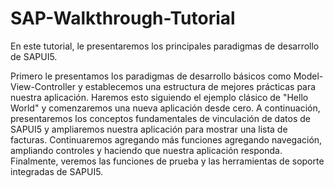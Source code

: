 # SAP-Walkthrough-Tutorial

En este tutorial, le presentaremos los principales paradigmas de desarrollo de SAPUI5.

Primero le presentamos los paradigmas de desarrollo básicos como Model-View-Controller y establecemos una estructura de mejores prácticas para nuestra aplicación. Haremos esto siguiendo el ejemplo clásico de "Hello World" y comenzaremos una nueva aplicación desde cero. A continuación, presentaremos los conceptos fundamentales de vinculación de datos de SAPUI5 y ampliaremos nuestra aplicación para mostrar una lista de facturas. Continuaremos agregando más funciones agregando navegación, ampliando controles y haciendo que nuestra aplicación responda. Finalmente, veremos las funciones de prueba y las herramientas de soporte integradas de SAPUI5.
